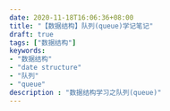 ```yaml
---
date: 2020-11-18T16:06:36+08:00
title: "【数据结构】队列(queue)学记笔记"
draft: true
tags: ["数据结构"]
keywords:
- "数据结构"
- "date structure"
- "队列"
- "queue"
description : "数据结构学习之队列(queue)"
---
```


